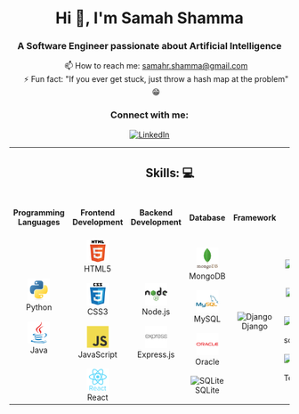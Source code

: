 <h1 align="center">Hi 👋, I'm Samah Shamma</h1>
<h3 align="center">A Software Engineer passionate about Artificial Intelligence</h3>

<ul align="center">
  📫 How to reach me: <a href="mailto:samahr.shamma@gmail.com">samahr.shamma@gmail.com</a><br>
  ⚡ Fun fact: "If you ever get stuck, just throw a hash map at the problem" 😁
</ul>

<h3 align="center">Connect with me:</h3>
<p align="center">
  <a href="https://linkedin.com/in/www.linkedin.com/in/samah-shamma" target="_blank">
    <img src="https://raw.githubusercontent.com/rahuldkjain/github-profile-readme-generator/master/src/images/icons/Social/linked-in-alt.svg" alt="LinkedIn" height="30" width="40" />
  </a>
</p>

<table align="center">
  <tr>
    <td colspan="6" align="center"><h2>Skills: 💻</h2></td>
  </tr>
  <tr>
    <td align="center"><h4>Programming Languages</h4></td>
    <td align="center"><h4>Frontend Development</h4></td>
    <td align="center"><h4>Backend Development</h4></td>
    <td align="center"><h4>Database</h4></td>
    <td align="center"><h4>Framework</h4></td>
    <td align="center"><h4>AI/ML</h4></td>
  </tr>
  <tr>
    <td align="center">
      <img src="https://raw.githubusercontent.com/devicons/devicon/master/icons/python/python-original.svg" alt="Python" width="40" height="40"/><br>Python
      <br><br>
      <img src="https://raw.githubusercontent.com/devicons/devicon/master/icons/java/java-original.svg" alt="Java" width="40" height="40"/><br>Java
      <br><br>
    </td>
    <td align="center">
      <img src="https://raw.githubusercontent.com/devicons/devicon/master/icons/html5/html5-original-wordmark.svg" alt="HTML5" width="40" height="40"/><br>HTML5
      <br><br>
      <img src="https://raw.githubusercontent.com/devicons/devicon/master/icons/css3/css3-original-wordmark.svg" alt="CSS3" width="40" height="40"/><br>CSS3
      <br><br>
      <img src="https://raw.githubusercontent.com/devicons/devicon/master/icons/javascript/javascript-original.svg" alt="JavaScript" width="40" height="40"/><br>JavaScript
      <br><br>
      <img src="https://raw.githubusercontent.com/devicons/devicon/master/icons/react/react-original-wordmark.svg" alt="React" width="40" height="40"/><br>React
    </td>
    <td align="center">
      <img src="https://raw.githubusercontent.com/devicons/devicon/master/icons/nodejs/nodejs-original-wordmark.svg" alt="Node.js" width="40" height="40"/><br>Node.js
      <br><br>
      <img src="https://raw.githubusercontent.com/devicons/devicon/master/icons/express/express-original-wordmark.svg" alt="Express.js" width="40" height="40"/><br>Express.js
    </td>
    <td align="center">
      <img src="https://raw.githubusercontent.com/devicons/devicon/master/icons/mongodb/mongodb-original-wordmark.svg" alt="MongoDB" width="40" height="40"/><br>MongoDB
      <br><br>
      <img src="https://raw.githubusercontent.com/devicons/devicon/master/icons/mysql/mysql-original-wordmark.svg" alt="MySQL" width="40" height="40"/><br>MySQL
      <br><br>
      <img src="https://raw.githubusercontent.com/devicons/devicon/master/icons/oracle/oracle-original.svg" alt="Oracle" width="40" height="40"/><br>Oracle
      <br><br>
      <img src="https://www.vectorlogo.zone/logos/sqlite/sqlite-icon.svg" alt="SQLite" width="40" height="40"/><br>SQLite
    </td>
    <td align="center">
      <img src="https://cdn.worldvectorlogo.com/logos/django.svg" alt="Django" width="40" height="40"/><br>Django
    </td>
    <td align="center">
      <img src="https://www.vectorlogo.zone/logos/opencv/opencv-icon.svg" alt="OpenCV" width="40" height="40"/><br>OpenCV
      <br><br>
      <img src="https://www.vectorlogo.zone/logos/pytorch/pytorch-icon.svg" alt="PyTorch" width="40" height="40"/><br>PyTorch
      <br><br>
      <img src="https://upload.wikimedia.org/wikipedia/commons/0/05/Scikit_learn_logo_small.svg" alt="scikit-learn" width="40" height="40"/><br>scikit-learn
      <br><br>
      <img src="https://www.vectorlogo.zone/logos/tensorflow/tensorflow-icon.svg" alt="TensorFlow" width="40" height="40"/><br>TensorFlow
    </td>
  </tr>
</table>
